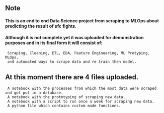 ## Note

#### This is an end to end Data Science project from scraping to MLOps about predicting the result of ufc fights.
#### Although it is not complete yet it was uploaded for demonstration purposes and in its final form it will consist of:
     Scraping, Cleaning, ETL, EDA, Feature Engineering, ML Protyping, MLOps,
     and automated ways to scrape data and re train then model.
  
## At this moment there are 4 files uploaded.
     A notebook with the processes from which the most data were scraped and got put in a database.
     A notebook with the prototyping of scraping new data.
     A notebook with a script to run once a week for scraping new data.
     A python file which contains custom made functions.
